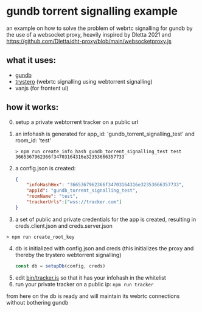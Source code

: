 # gundb torrent signalling example

an example on how to solve the problem of webrtc signalling for gundb by the use of a websocket proxy, heavily inspired by Dletta 2021 and https://github.com/Dletta/dht-proxy/blob/main/websocketproxy.js

## what it uses:
* [gundb](https://github.com/amark/gun)
* [trystero](https://github.com/dmotz/trystero) (webrtc signalling using webtorrent signalling)
* vanjs (for frontent ui)

## how it works:
0. setup a private webtorrent tracker on a public url

1. an infohash is generated for app_id: 'gundb_torrent_signalling_test' and room_id: 'test'
    ```
    > npm run create_info_hash gundb_torrent_signalling_test test
    3665367962366f34703164316e32353666357733
    ```
2. a config.json is created:
    ```json
    {
        "infoHashHex": "3665367962366f34703164316e32353666357733",
        "appId": "gundb_torrent_signalling_test",
        "roomName": "test",
        "trackerUrls":["wss://tracker.com"]
    }
    ```
3. a set of public and private credentials for the app is created, resulting in creds.client.json and creds.server.json
```
> npm run create_root_key
```
4. db is initialized with config.json and creds (this initializes the proxy and thereby the trystero webtorrent signalling)
    ```js
    const db = setupDb(config, creds)
    ```
5. edit [bin/tracker.js](bin/tracker.js) so that it has your infohash in the whitelist
6. run your private tracker on a public ip: `npm run tracker`

from here on the db is ready and will maintain its webrtc connections without bothering gundb

